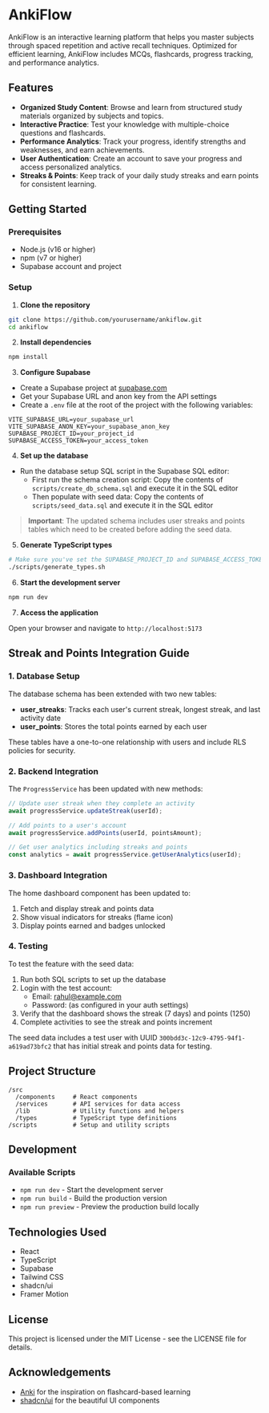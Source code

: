 # AnkiFlow

AnkiFlow is an interactive learning platform that helps you master subjects through spaced repetition and active recall techniques. Optimized for efficient learning, AnkiFlow includes MCQs, flashcards, progress tracking, and performance analytics.

## Features

- **Organized Study Content**: Browse and learn from structured study materials organized by subjects and topics.
- **Interactive Practice**: Test your knowledge with multiple-choice questions and flashcards.
- **Performance Analytics**: Track your progress, identify strengths and weaknesses, and earn achievements.
- **User Authentication**: Create an account to save your progress and access personalized analytics.
- **Streaks & Points**: Keep track of your daily study streaks and earn points for consistent learning.

## Getting Started

### Prerequisites

- Node.js (v16 or higher)
- npm (v7 or higher)
- Supabase account and project

### Setup

1. **Clone the repository**

```bash
git clone https://github.com/yourusername/ankiflow.git
cd ankiflow
```

2. **Install dependencies**

```bash
npm install
```

3. **Configure Supabase**

- Create a Supabase project at [supabase.com](https://supabase.com)
- Get your Supabase URL and anon key from the API settings
- Create a `.env` file at the root of the project with the following variables:

```
VITE_SUPABASE_URL=your_supabase_url
VITE_SUPABASE_ANON_KEY=your_supabase_anon_key
SUPABASE_PROJECT_ID=your_project_id
SUPABASE_ACCESS_TOKEN=your_access_token
```

4. **Set up the database**

- Run the database setup SQL script in the Supabase SQL editor:
  - First run the schema creation script: Copy the contents of `scripts/create_db_schema.sql` and execute it in the SQL editor
  - Then populate with seed data: Copy the contents of `scripts/seed_data.sql` and execute it in the SQL editor

> **Important**: The updated schema includes user streaks and points tables which need to be created before adding the seed data.

5. **Generate TypeScript types**

```bash
# Make sure you've set the SUPABASE_PROJECT_ID and SUPABASE_ACCESS_TOKEN environment variables
./scripts/generate_types.sh
```

6. **Start the development server**

```bash
npm run dev
```

7. **Access the application**

Open your browser and navigate to `http://localhost:5173`

## Streak and Points Integration Guide

### 1. Database Setup

The database schema has been extended with two new tables:

- **user_streaks**: Tracks each user's current streak, longest streak, and last activity date
- **user_points**: Stores the total points earned by each user

These tables have a one-to-one relationship with users and include RLS policies for security.

### 2. Backend Integration

The `ProgressService` has been updated with new methods:

```typescript
// Update user streak when they complete an activity
await progressService.updateStreak(userId);

// Add points to a user's account
await progressService.addPoints(userId, pointsAmount);

// Get user analytics including streaks and points
const analytics = await progressService.getUserAnalytics(userId);
```

### 3. Dashboard Integration

The home dashboard component has been updated to:

1. Fetch and display streak and points data
2. Show visual indicators for streaks (flame icon)
3. Display points earned and badges unlocked

### 4. Testing

To test the feature with the seed data:

1. Run both SQL scripts to set up the database
2. Login with the test account:
   - Email: rahul@example.com
   - Password: (as configured in your auth settings)
3. Verify that the dashboard shows the streak (7 days) and points (1250)
4. Complete activities to see the streak and points increment

The seed data includes a test user with UUID `300bdd3c-12c9-4795-94f1-a619ad73bfc2` that has initial streak and points data for testing.

## Project Structure

```
/src
  /components     # React components
  /services       # API services for data access
  /lib            # Utility functions and helpers
  /types          # TypeScript type definitions
/scripts          # Setup and utility scripts
```

## Development

### Available Scripts

- `npm run dev` - Start the development server
- `npm run build` - Build the production version
- `npm run preview` - Preview the production build locally

## Technologies Used

- React
- TypeScript
- Supabase
- Tailwind CSS
- shadcn/ui
- Framer Motion

## License

This project is licensed under the MIT License - see the LICENSE file for details.

## Acknowledgements

- [Anki](https://apps.ankiweb.net/) for the inspiration on flashcard-based learning
- [shadcn/ui](https://ui.shadcn.com/) for the beautiful UI components
